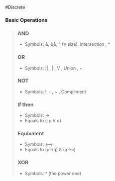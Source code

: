 #Discrete 
### Basic Operations
> ### AND 
> - Symbols: &, &&, ^ (V size), intersection , *
> 
> ### OR
> - Symbols: || , | , V , Union , +
>  
> ### NOT
> - Symbols: !, - , ~ , Compliment
> 
> ### If then
> - Symbols: ->
> - Equals to (-p V q)
> 
> ### Equivalent
> - Symbols: <-->
> - Equals to (p->q) & (q->p)
> 
> ### XOR
> - Symbols: ^ (the power one)